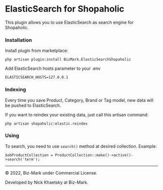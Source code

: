 # ElasticSearch for Shopaholic

This plugin allows you to use ElasticSearch as search engine for Shopaholic.

### Installation

Install plugin from marketplace:
```
php artisan plugin:install BizMark.ElasticSearchShopaholic
```

Add ElasticSearch hosts parameter to your .env

```
ELASTICSEARCH_HOSTS=127.0.0.1
```

### Indexing

Every time you save Product, Category, Brand or Tag model, new data will be pushed to ElasticSearch.

If you want to reindex your existing data, just call this artisan command:

```
php artisan shopaholic:elastic.reindex
```

### Using 

To search, you need to use `search()` method at desired collection. Example:

```
$obProductCollection = ProductCollection::make()->active()->search('term');
```

---
© 2022, Biz-Mark under Commercial License.

Developed by Nick Khaetsky at Biz-Mark.
